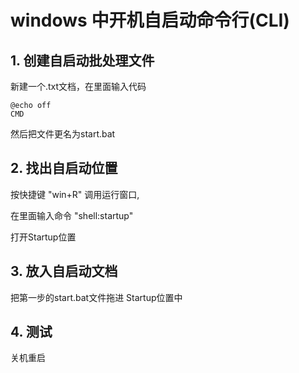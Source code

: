 # windows 中开机自启动命令行(CLI)
## 1. 创建自启动批处理文件
新建一个.txt文档，在里面输入代码
```
@echo off
CMD
```
然后把文件更名为start.bat
## 2. 找出自启动位置
按快捷键 "win+R" 调用运行窗口,

在里面输入命令 "shell:startup"

打开Startup位置
## 3. 放入自启动文档
把第一步的start.bat文件拖进 Startup位置中

## 4. 测试
关机重启


